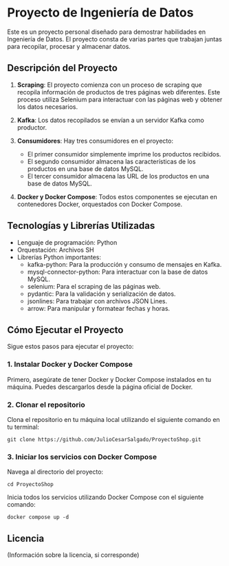 # Proyecto de Ingeniería de Datos

Este es un proyecto personal diseñado para demostrar habilidades en Ingeniería de Datos. El proyecto consta de varias partes que trabajan juntas para recopilar, procesar y almacenar datos.

## Descripción del Proyecto

1. **Scraping**: El proyecto comienza con un proceso de scraping que recopila información de productos de tres páginas web diferentes. Este proceso utiliza Selenium para interactuar con las páginas web y obtener los datos necesarios.

2. **Kafka**: Los datos recopilados se envían a un servidor Kafka como productor.

3. **Consumidores**: Hay tres consumidores en el proyecto:
   - El primer consumidor simplemente imprime los productos recibidos.
   - El segundo consumidor almacena las características de los productos en una base de datos MySQL.
   - El tercer consumidor almacena las URL de los productos en una base de datos MySQL.

4. **Docker y Docker Compose**: Todos estos componentes se ejecutan en contenedores Docker, orquestados con Docker Compose.

## Tecnologías y Librerías Utilizadas

- Lenguaje de programación: Python
- Orquestación: Archivos SH
- Librerías Python importantes:
  - kafka-python: Para la producción y consumo de mensajes en Kafka.
  - mysql-connector-python: Para interactuar con la base de datos MySQL.
  - selenium: Para el scraping de las páginas web.
  - pydantic: Para la validación y serialización de datos.
  - jsonlines: Para trabajar con archivos JSON Lines.
  - arrow: Para manipular y formatear fechas y horas.

## Cómo Ejecutar el Proyecto

Sigue estos pasos para ejecutar el proyecto:

### 1. Instalar Docker y Docker Compose
Primero, asegúrate de tener Docker y Docker Compose instalados en tu máquina. Puedes descargarlos desde la página oficial de Docker.

### 2. Clonar el repositorio
Clona el repositorio en tu máquina local utilizando el siguiente comando en tu terminal:

```git clone https://github.com/JulioCesarSalgado/ProyectoShop.git```

### 3. Iniciar los servicios con Docker Compose
Navega al directorio del proyecto:

```cd ProyectoShop```

Inicia todos los servicios utilizando Docker Compose con el siguiente comando:

```docker compose up -d```

## Licencia

(Información sobre la licencia, si corresponde)
